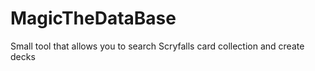 # MagicTheDataBase

Small tool that allows you to search Scryfalls card collection and create decks
